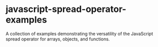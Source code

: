 # javascript-spread-operator-examples
A collection of examples demonstrating the versatility of the JavaScript spread operator for arrays, objects, and functions.
